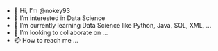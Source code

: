 - 👋 Hi, I’m @nokey93
- 👀 I’m interested in Data Science
- 🌱 I’m currently learning Data Science like Python, Java, SQL, XML, ...
- 💞️ I’m looking to collaborate on ...
- 📫 How to reach me ...

<!---
nokey93/nokey93 is a ✨ special ✨ repository because its `README.md` (this file) appears on your GitHub profile.
You can click the Preview link to take a look at your changes.
--->
